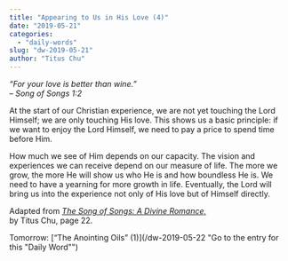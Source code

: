 ```yaml
---
title: "Appearing to Us in His Love (4)"
date: "2019-05-21"
categories: 
  - "daily-words"
slug: "dw-2019-05-21"
author: "Titus Chu"
---
```


_“For your love is better than wine.”_  
_– Song of Songs 1:2_

At the start of our Christian experience, we are not yet touching the Lord Himself; we are only touching His love. This shows us a basic principle: if we want to enjoy the Lord Himself, we need to pay a price to spend time before Him.  
  
How much we see of Him depends on our capacity. The vision and experiences we can receive depend on our measure of life. The more we grow, the more He will show us who He is and how boundless He is. We need to have a yearning for more growth in life. Eventually, the Lord will bring us into the experience not only of His love but of Himself directly.

Adapted from _[The Song of Songs: A Divine Romance,](/song-of-songs-dr/)_  
by Titus Chu, page 22.

Tomorrow: [“The Anointing Oils” (1)](/dw-2019-05-22 "Go to the entry for this "Daily Word"")
